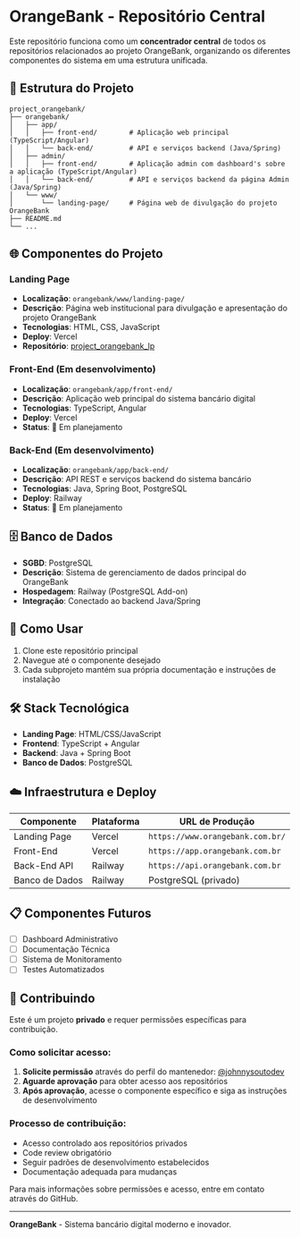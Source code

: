 # OrangeBank - Repositório Central

Este repositório funciona como um **concentrador central** de todos os repositórios relacionados ao projeto OrangeBank, organizando os diferentes componentes do sistema em uma estrutura unificada.

## 📁 Estrutura do Projeto

```
project_orangebank/
├── orangebank/
│   ├── app/
│   │   ├── front-end/        # Aplicação web principal (TypeScript/Angular)
│   │   └── back-end/         # API e serviços backend (Java/Spring)
│   ├── admin/
│   │   ├── front-end/        # Aplicação admin com dashboard's sobre a aplicação (TypeScript/Angular)
│   │   └── back-end/         # API e serviços backend da página Admin (Java/Spring)
│   └── www/
│       └── landing-page/     # Página web de divulgação do projeto OrangeBank
├── README.md
└── ...
```

## 🌐 Componentes do Projeto

### Landing Page
- **Localização**: `orangebank/www/landing-page/`
- **Descrição**: Página web institucional para divulgação e apresentação do projeto OrangeBank
- **Tecnologias**: HTML, CSS, JavaScript
- **Deploy**: Vercel
- **Repositório**: [project_orangebank_lp](https://github.com/johnnysoutodev/project_orangebank_lp.git)

### Front-End (Em desenvolvimento)
- **Localização**: `orangebank/app/front-end/`
- **Descrição**: Aplicação web principal do sistema bancário digital
- **Tecnologias**: TypeScript, Angular
- **Deploy**: Vercel
- **Status**: 🚧 Em planejamento

### Back-End (Em desenvolvimento)
- **Localização**: `orangebank/app/back-end/`
- **Descrição**: API REST e serviços backend do sistema bancário
- **Tecnologias**: Java, Spring Boot, PostgreSQL
- **Deploy**: Railway
- **Status**: 🚧 Em planejamento

## 🗄️ Banco de Dados

- **SGBD**: PostgreSQL
- **Descrição**: Sistema de gerenciamento de dados principal do OrangeBank
- **Hospedagem**: Railway (PostgreSQL Add-on)
- **Integração**: Conectado ao backend Java/Spring

## 🚀 Como Usar

1. Clone este repositório principal
2. Navegue até o componente desejado
3. Cada subprojeto mantém sua própria documentação e instruções de instalação

## 🛠️ Stack Tecnológica

- **Landing Page**: HTML/CSS/JavaScript
- **Frontend**: TypeScript + Angular
- **Backend**: Java + Spring Boot
- **Banco de Dados**: PostgreSQL

## ☁️ Infraestrutura e Deploy

| Componente | Plataforma | URL de Produção |
|------------|------------|-----------------|
| Landing Page | Vercel | `https://www.orangebank.com.br/` |
| Front-End | Vercel | `https://app.orangebank.com.br` |
| Back-End API | Railway | `https://api.orangebank.com.br` |
| Banco de Dados | Railway | PostgreSQL (privado) |

## 📋 Componentes Futuros

- [ ] Dashboard Administrativo
- [ ] Documentação Técnica
- [ ] Sistema de Monitoramento
- [ ] Testes Automatizados

## 🤝 Contribuindo

Este é um projeto **privado** e requer permissões específicas para contribuição.

### Como solicitar acesso:
1. **Solicite permissão** através do perfil do mantenedor: [@johnnysoutodev](https://github.com/johnnysoutodev)
2. **Aguarde aprovação** para obter acesso aos repositórios
3. **Após aprovação**, acesse o componente específico e siga as instruções de desenvolvimento

### Processo de contribuição:
- Acesso controlado aos repositórios privados
- Code review obrigatório
- Seguir padrões de desenvolvimento estabelecidos
- Documentação adequada para mudanças

Para mais informações sobre permissões e acesso, entre em contato através do GitHub.

---

**OrangeBank** - Sistema bancário digital moderno e inovador.
